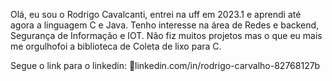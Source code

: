 Olá, eu sou o Rodrigo Cavalcanti, entrei na uff em 2023.1 e aprendi até agora a linguagem C e Java. 
Tenho interesse na área de Redes e backend, Segurança de Informação e IOT. Não fiz muitos projetos mas o que 
eu mais me orgulhofoi a biblioteca de Coleta de lixo para C. 

Segue o link para o linkedin:
linkedin.com/in/rodrigo-carvalho-82768127b 
